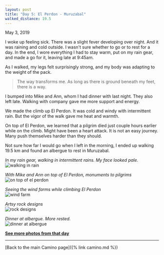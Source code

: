 ```yaml
---
layout: post
title: "Day 5: El Perdon - Muruzabal"
walked_distance: 19.5
---
```

May 3, 2019

I woke up feeling sick. There was a slight fever developing over night. And it was raining and cold outside. I wasn't sure whether to go or to rest for a day. In the end, I wore everything I had to stay warm, put on my rain gear, and made a go for it, leaving late at 9:45am.

As I walked, my legs felt surprisingly strong, and my body was adapting to the weight of the pack.

> The way transforms me. As long as there is ground beneath my feet, there is a way.

I bumped into Mike and Ann, whom I had dinner with last night. They also left late. Walking with company gave me more support and energy.

We made the climb up El Perdon. It was cold and windy with intermittent rain. But the vigor of the walk gave me heat and warmth.

On top of El Perdon, we learned that a pilgrim died just couple hours earlier while on the climb. Might have been a heart attack. It is not an easy journey. Many push themselves harder than they should. 

Not sure how far I would go when I left in the morning, I ended up walking 19.5 km and found an albergue to rest in Muruzabal.

*In my rain gear, walking in intermittent rains. My face looked pale.*  
![walking in rain](https://lh3.googleusercontent.com/Kyr-0GWJC1NlwjQuKofhKTKiAz3S6GpukssXyhNR7xWOKBl_sOqgZwEgYawnpSPaZO3BmDkK-wW60v0e-VXt4kft06YZh3EzYJqTIz4J0fTKJLKPADKLV1q7Twb8zm9wziTMrq_JSlnM3Dyl6Ps0u6JYsrNCz3hPtZ2iOkcpm-mutIuFUcVAiR0tXoeLSMiW_K2NpnDEgo_dLoM4m9tCZFCJf9bqg3qir_--6JnQEGcNl0RpQa84fd4hPMl1ntPwNC2VPg40NDliAIgghg85-I0EnIF-QMXH7EEDTVkPgb22hdcrvwbIpYbs-wv4UH7ARDx5-xMrhQr1V8rF52Kf-hkSM6W7eclvbkvKChDwqMhn0AaGNy_exazCvkxeLnxPwL7qh0Q8wZ-snIIBy7reREXzApLcwaWqVXoGbF8VXO2FGQnOzTQR6GviDGlo6Q8neYQupTImxm5VuYJvpg3AxAnDJaa4BX2GTQ3gDpl4Nl3qzZc9MQ2busZsr6MyplzPF6gasHI8EDU_2VWByJUdq_FVDKSMYAFN9xIr6RWPdMcgc-KE9bvW60V0Vy1Rh7jBOGQlea-L0E44tR64fgFr4C7mVPZG_RnY8MAeoI0hAbwMD6W_qH4NzB0DPeRbBFXOcMJoqTlrl0oOaObxqSs8dHsS3ZKkSCJ8B679_TEurRxmpDUdg2q4t6G_2l8WLtF-y8bVSht8IC5E5w9PYfPFbQtY3Mil8QdZRuR3vEkLdkyPwmV5hBXTTFk=w1840-h1036-no)

*With Mike and Ann on top of El Perdon, monuments to pilgrims*  
![on top of el perdon](https://lh3.googleusercontent.com/5V6mva-m2kMSkgDJtt3V_p-N77DBMfqhINXRokgwJ7oUm2y8bjnvrnSWxsFgZ0Eo7n7jowQcQmoAAZOxqL9FlYJp4MYKMJcN5P6EQlCDu5JVsYHPsG5rn3UGO-8VzaVwBRp3r_iXaNiWjecf6GrP7_HeDNKWbBY3IGSEv3PK0AQs_H_-FAU164CsBZ4ef1BTYUFecYpTWdPM3xPjpWCTkEOWhclgA0Lz8nFf1bHfmRxYC9CA6QhpQv1SOoTcrVio40TYjPXrtgMeuE7kEjYiRAyR_LZR9pt2IXrkxDeerHVCM-wwVIaqUA4YOHSzbT2ZbTf_60HuusmpjWi4Ig_N1dP94LxliqBtxFMXKKk-A1b9rmTbjtSA131adAb41g7NljA-9C0Y4O8hhbDAFUyTCSf1FyW5mX4u_1wMT6eIHc3lvkU1Xi3_50M6t7UtC8vatQawW76etZb76BCaoSedn_uuGQfK9ofR2rUSH61V2fMWrHerGgIUO8yj8dP3DgeOUhiTkO5an1GxU9SrEvF_SVHUuVfih5gBy14AjjfnW_bf68mjPIS2_b0rHbcqW3H7SZ4hRrZOqEUCg5BihMAFauMzmSvTqgmj9mMCEntp5FWsS_4vN1H3ew3OsWKm-qYTztlL6eeWgB6flgDz7kh05CRzZRBrRnSctpEIp07YtORIA64StluD_jTP8R37VK2WdxT0aMgHAGIyUW_Zp76dTWMNsFIwoQpaJnVj1XJ0-PkfoMK_iQQj_tg=w1840-h1036-no)

*Seeing the wind farms while climbing El Perdon*  
![wind farm](https://lh3.googleusercontent.com/lJwe6P0Id-2_A9ixQxqhgPQzSvHRUu-SkUn-Iqji5PSa9cb4ax7lgJ6CxN_dtdCgaeJYehz_AzPZimyky8KYyUvPnbOx5hZc62mI_vFAfqrkDOZecqT8fdbtxS5HHlFZHotHENaTQpGxlK-7IQx_xFYdbK9byhkhsYTVTkyf32PwlCdQyhj00djzJVe6jKYG4susLsmot4L7Qvi2Vz7lF-RKlzGrQasbmJ6ricHoEc79vLUeq2rO1QcylgmoLaU-RU10dgI6HbBcQtGIFRNHqcBfr8DNWojIQaJzFAHpOVciP7jq7HdTwbWIox5RYTYSemVR9INuTovZ3S08fMSZ_5tqOHo4Kdm6CnRZSzdLbayht4FAIR79kMRLFpEoNKwSiJDsepnDf4oHWGOdeLiZLbjq9bUNlawAHxrRAg6vibKKcwiiDlrnfhbmznBP_0kHbP3wEqclfwrgoUGIEkDw9TRuc5ATgszYuxzpz4CIS0GCbBMbD0CB6zHzKFFjx847PWyiPB203L_bFM2wDRBx2fmjlWvOU2LEHRP4iyiJO_03X3UDFMYioI3s1oqcZZ2eSej_BX7O57gdhA38aWr7LtGfExdrGxYdSfSIbH5OM-zupCWTjBJc_p1DZKfJ93McdOwGFJQNi9Omxx2eUbjCN7FCm8cAkQjZwCXJcJyXTMwdqWmSemQ9GCB0qJilqWkwh8haq8jO6EsyZQ-eJJ75yRZjMK2cceDMC_NmPQioTw2uo42fq3hU3z8=w614-h345-no)

*Artsy rock designs*  
![rock designs](https://lh3.googleusercontent.com/przQHFuYqJCtkPhoF-olR5aNn2jEf_8cJy0-CSRywEcA_bJ2zpMDfgQTliPmPU1ps0nsBUVb03U3fTUnX9a4JCWjYnZrX2tNmzjzlmxQejOzCipvd1mGFtsgh62l7y8OnTYhKWV49JYok5vIIzRyXZY7vLJvJBX46XkfLvPL0BVPBsrPAeLJudd0Nc1GjtpgzPckaSJwStQcYL9MEk97elOtpddYn5cIHwv1w8adG8cO5n1uh4UKHKClWTlehkDYT1ZhAKRRRs87KjSAuLP9u-DE1VxFtSGPtbkZ10AXq-xP-paJS8BZlXGRSgo1ekAvAIm9WrcgbTLKqXSeP94uJakf77UkYyqJ8xRnW2JDPmaupxxDNnCp7Z09eUcmhwGF1EU6_Vc7TrYp33jL68lWbvi_LDH7KvVqod_KSzB6ZU_98tjcN2YbM-DG331N-H2j4HM4VjmfW-F9ajwtwY_tLxJQYmBnthPx-SklQWckFXskVBiVvUykF9lrJ9b0N3hO0PHrV98n-X0HZ6FskQ3QMRG06__NLdvVbAxiE7N1YnzrAe5RC53HI657f-jHGgjDEwHl9Hi9LPdqxKcl5kYVUwOqtzQUYrtjzpc0yq6JyqJ225Bh9GkOCLC02dWKL4EwyAqkNqUtTO_1Z8FIqM096mX-28K9SQAZ7thu2_sPGKes1Cx2ZOgFB4ax2TiOxsgWJtaiITF7Yvr8q1j-IrMdtTy9ThF81OOD6TK0DpHlFltgxNlPNkg5cFo=w1840-h1036-no)

*Dinner at albergue. More rested.*  
![dinner at albergue](https://lh3.googleusercontent.com/4IlmZ1UF8Q7-AnzGCfqecWeeob0OBNgDzieoyMa5PVSqk7fYrcUQ-vXs71bltSHyGYfnyfvaIXvKpS-C4q55m7dFlqVKGB7Yq4Cf-DNbu1bgjEEooscsoNPE5te8MxhT5HefsLuaolWu9ekALdwVfGaz1-hTDdPZbMv8jTfFYsRM6MAa9EFkn3s6HSmzxqeLxatxZL8RzE6jRdCuGjXu0DhWoLe0Klvj2kXR2SNtMAWEeDhw0fXvNifng2hkThkt-s_f8bs922Pqk0IyF4r_KHOzkVVEqBUd5eGdncCu4elOFDcCEcxZNTThA6JnqgX6Dk_4Yk6C4rr3N8OJ-0St3K2dPo06X9dxkzjRbutO7CALWseSWCGwgF3m7uJAALG9aqxKfFWqc-Sfgr3xPsRr4w13WrbwJEyb0YTGFbXvptU0ZYq9u99r93loOo1s8Wrfxek7V_w9bChDJIDp6vqEdLxBlPRh0D3-C-nySbr1jVncxSJffPnJCWPt1-QiaLFPCL3DQc4pP8h9UgE2cGtmLIdC4xCmMirACq4wBxR3vnrIh49K6NCfldQpMYHf3CrwzrI4Bwc73wMH-7qXuEb-2L8qEEoqOxT3ZZm8WIKeCe4ZBNHiCgXWO0jItkW3kUEB2GxzMQnqDNa0Ymcfdjg5wqW3qPz5uOwkdMUKOAaV4hpSfHwH7uvpo0JarENuZkA_Aa1KTl1Syo5GdFueD_IO5g4p1A2lN-JILO8wXt9IGUQ5F78gl2Y9uns=w1840-h1036-no)

[**See more photos from that day**](https://photos.app.goo.gl/f4Sse8TCBEHkJjmi6)

---

[Back to the main Camino page]({% link camino.md %})